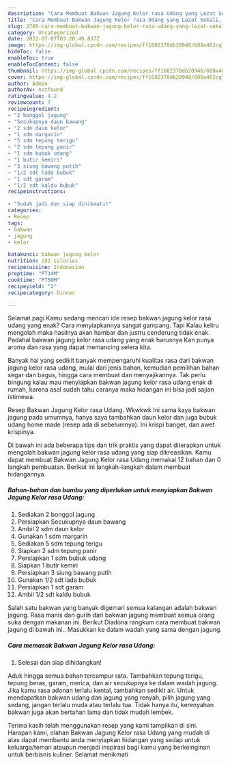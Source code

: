 ```yaml
---
description: "Cara Membuat Bakwan Jagung Kelor rasa Udang yang Lezat Sekali, Buat Buka Puasa Menggugah Selera"
title: "Cara Membuat Bakwan Jagung Kelor rasa Udang yang Lezat Sekali, Buat Buka Puasa Menggugah Selera"
slug: 2705-cara-membuat-bakwan-jagung-kelor-rasa-udang-yang-lezat-sekali-buat-buka-puasa-menggugah-selera
category: Uncategorized
date: 2022-07-07T03:20:49.837Z
image: https://img-global.cpcdn.com/recipes/ff1682378db28948/680x482cq70/bakwan-jagung-kelor-rasa-udang-foto-resep-utama.jpg
hideToc: false
enableToc: true
enableTocContent: false
thumbnail: https://img-global.cpcdn.com/recipes/ff1682378db28948/680x482cq70/bakwan-jagung-kelor-rasa-udang-foto-resep-utama.jpg
cover: https://img-global.cpcdn.com/recipes/ff1682378db28948/680x482cq70/bakwan-jagung-kelor-rasa-udang-foto-resep-utama.jpg
author: Admin
authorAv: notfound
ratingvalue: 4.2
reviewcount: 7
recipeingredient:
- "2 bonggol jagung"
- "Secukupnya daun bawang"
- "2 sdm daun kelor"
- "1 sdm margarin"
- "5 sdm tepung terigu"
- "2 sdm tepung panir"
- "1 sdm bubuk udang"
- "1 butir kemiri"
- "3 siung bawang putih"
- "1/2 sdt lada bubuk"
- "1 sdt garam"
- "1/2 sdt kaldu bubuk"
recipeinstructions:

- "Sudah jadi dan siap dinikmati!"
categories:
- Resep
tags:
- bakwan
- jagung
- kelor

katakunci: bakwan jagung kelor 
nutrition: 252 calories
recipecuisine: Indonesian
preptime: "PT34M"
cooktime: "PT50M"
recipeyield: "2"
recipecategory: Dinner

---
```



Selamat pagi Kamu sedang mencari ide resep bakwan jagung kelor rasa udang yang enak? Cara menyiapkannya sangat gampang. Tapi Kalau keliru mengolah maka hasilnya akan hambar dan justru cenderung tidak enak. Padahal bakwan jagung kelor rasa udang yang enak harusnya Kan punya aroma dan rasa yang dapat memancing selera kita.


Banyak hal yang sedikit banyak mempengaruhi kualitas rasa dari bakwan jagung kelor rasa udang, mulai dari jenis bahan, kemudian pemilihan bahan segar dan bagus, hingga cara membuat dan menyajikannya. Tak perlu bingung kalau mau menyiapkan bakwan jagung kelor rasa udang enak di rumah, karena asal sudah tahu caranya maka hidangan ini bisa jadi sajian istimewa.

Resep Bakwan Jagung Kelor rasa Udang. Wkwkwk Ini sama kaya bakwan jagung pada umumnya, hanya saya tambahkan daun kelor dan juga bubuk udang home made (resep ada di sebelumnya). Ini krispi banget, dan awet krispinya.


Di bawah ini ada beberapa tips dan trik praktis yang dapat diterapkan untuk mengolah bakwan jagung kelor rasa udang yang siap dikreasikan. Kamu dapat membuat Bakwan Jagung Kelor rasa Udang memakai 12 bahan dan 0 langkah pembuatan. Berikut ini langkah-langkah dalam membuat hidangannya.

<!--inarticleads1-->

##### Bahan-bahan dan bumbu yang diperlukan untuk menyiapkan Bakwan Jagung Kelor rasa Udang:

1. Sediakan 2 bonggol jagung
1. Persiapkan Secukupnya daun bawang
1. Ambil 2 sdm daun kelor
1. Gunakan 1 sdm margarin
1. Sediakan 5 sdm tepung terigu
1. Siapkan 2 sdm tepung panir
1. Persiapkan 1 sdm bubuk udang
1. Siapkan 1 butir kemiri
1. Persiapkan 3 siung bawang putih
1. Gunakan 1/2 sdt lada bubuk
1. Persiapkan 1 sdt garam
1. Ambil 1/2 sdt kaldu bubuk


Salah satu bakwan yang banyak digemari semua kalangan adalah bakwan jagung. Rasa manis dan gurih dari bakwan jagung membuat semua orang suka dengan makanan ini. Berikut Diadona rangkum cara membuat bakwan jagung di bawah ini.. Masukkan ke dalam wadah yang sama dengan jagung. 

<!--inarticleads2-->

##### Cara memasak Bakwan Jagung Kelor rasa Udang:


1. Selesai dan siap dihidangkan!

Aduk hingga semua bahan tercampur rata. Tambahkan tepung terigu, tepung beras, garam, merica, dan air secukupnya ke dalam wadah jagung. Jika kamu rasa adonan terlalu kental, tambahkan sedikit air. Untuk mendapatkan bakwan udang dan jagung yang renyah, pilih jagung yang sedang, jangan terlalu muda atau terlalu tua. Tidak hanya itu, kerenyahan bakwan juga akan bertahan lama dan tidak mudah lembek. 

Terima kasih telah menggunakan resep yang kami tampilkan di sini. Harapan kami, olahan Bakwan Jagung Kelor rasa Udang yang mudah di atas dapat membantu anda menyiapkan hidangan yang sedap untuk keluarga/teman ataupun menjadi inspirasi bagi kamu yang berkeinginan untuk berbisnis kuliner. Selamat menikmati
